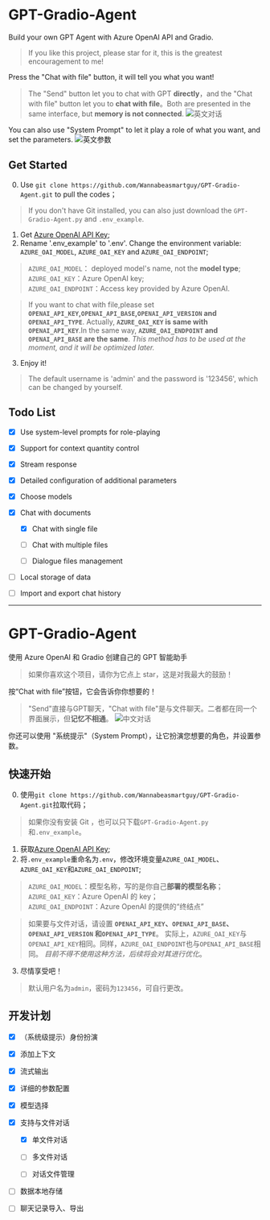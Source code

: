 # GPT-Gradio-Agent
Build your own GPT Agent with  Azure OpenAI API and Gradio. 

> If you like this project, please star for it, this is the greatest encouragement to me!

Press the "Chat with file" button, it will tell you what you want!
> The "Send" button let you to chat with GPT **directly**，and the "Chat with file" button let you to **chat with file**。Both are presented in the same interface, but **memory is not connected**.
![英文对话](https://github.com/Wannabeasmartguy/GPT-Gradio-Agent/assets/107250451/8ac16117-6b48-42f9-a521-7d9702ba9c9b)

You can also use "System Prompt" to let it play a role of what you want, and set the parameters.
![英文参数](https://github.com/Wannabeasmartguy/GPT-Gradio-Agent/assets/107250451/e24645f6-ee92-4d2e-9565-805e21250546)

## Get Started
0. Use `git clone https://github.com/Wannabeasmartguy/GPT-Gradio-Agent.git` to pull the codes；
> If you don't have Git installed, you can also just download the `GPT-Gradio-Agent.py` and `.env_example`.
1. Get [Azure OpenAI API Key](https://portal.azure.com/#home);
2. Rename '.env_example' to '.env'. Change the environment variable: `AZURE_OAI_MODEL`, `AZURE_OAI_KEY` and `AZURE_OAI_ENDPOINT`;  
  > `AZURE_OAI_MODEL`： deployed model's name, not the **model type**;  
  > `AZURE_OAI_KEY`：Azure OpenAI key;  
  > `AZURE_OAI_ENDPOINT`：Access key provided by Azure OpenAI.

> If you want to chat with file,please set **`OPENAI_API_KEY`,`OPENAI_API_BASE`,`OPENAI_API_VERSION` and `OPENAI_API_TYPE`**.
> Actually, **`AZURE_OAI_KEY` is same with `OPENAI_API_KEY`**.In the same way, **`AZURE_OAI_ENDPOINT` and `OPENAI_API_BASE` are the same**.
> *This method has to be used at the moment, and it will be optimized later.*

3. Enjoy it!
> The default username is 'admin' and the password is '123456', which can be changed by yourself.

## Todo List

- [x] Use system-level prompts for role-playing

- [x] Support for context quantity control

- [x] Stream response

- [x] Detailed configuration of additional parameters

- [x] Choose models

- [x] Chat with documents

  - [x] Chat with single file
  
  - [ ] Chat with multiple files
  
  - [ ] Dialogue files management

- [ ] Local storage of data

- [ ] Import and export chat history

---

# GPT-Gradio-Agent
使用 Azure OpenAI 和 Gradio 创建自己的 GPT 智能助手
> 如果你喜欢这个项目，请你为它点上 star，这是对我最大的鼓励！

按“Chat with file”按钮，它会告诉你你想要的！
> "Send"直接与GPT聊天，"Chat with file"是与文件聊天。二者都在同一个界面展示，但**记忆不相通**。
![中文对话](https://github.com/Wannabeasmartguy/GPT-Gradio-Agent/assets/107250451/9a48b9cc-f85a-4213-aa90-22276c6f14fc)

你还可以使用 "系统提示"（System Prompt），让它扮演您想要的角色，并设置参数。

## 快速开始
0. 使用`git clone https://github.com/Wannabeasmartguy/GPT-Gradio-Agent.git`拉取代码；
> 如果你没有安装 Git ，也可以只下载`GPT-Gradio-Agent.py`和`.env_example`。 
1. 获取[Azure OpenAI API Key](https://portal.azure.com/#home);
2. 将`.env_example`重命名为`.env`，修改环境变量`AZURE_OAI_MODEL`、`AZURE_OAI_KEY`和`AZURE_OAI_ENDPOINT`;
  > `AZURE_OAI_MODEL`：模型名称，写的是你自己**部署的模型名称**；  
  > `AZURE_OAI_KEY`：Azure OpenAI 的 key；  
  > `AZURE_OAI_ENDPOINT`：Azure OpenAI 的提供的“终结点”

> 如果要与文件对话，请设置 **`OPENAI_API_KEY`、`OPENAI_API_BASE`、`OPENAI_API_VERSION` 和`OPENAI_API_TYPE`**。
> 实际上，`AZURE_OAI_KEY`与`OPENAI_API_KEY`相同。同样，`AZURE_OAI_ENDPOINT`也与`OPENAI_API_BASE`相同。
> *目前不得不使用这种方法，后续将会对其进行优化*。

3. 尽情享受吧！
> 默认用户名为`admin`，密码为`123456`，可自行更改。

## 开发计划

- [x] （系统级提示）身份扮演

- [x] 添加上下文

- [x] 流式输出

- [x] 详细的参数配置

- [x] 模型选择

- [x] 支持与文件对话
  
  - [x] 单文件对话
  
  - [ ] 多文件对话
  
  - [ ] 对话文件管理

- [ ] 数据本地存储

- [ ] 聊天记录导入、导出


